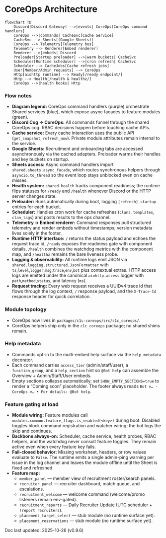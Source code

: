 # CoreOps Architecture

```mermaid
flowchart TD
    Discord[Discord Gateway] -->|events| CoreOps[CoreOps command handlers]
    CoreOps -->|commands| CacheSvc[Cache Service]
    CacheSvc --> Sheets[(Google Sheets)]
    CoreOps --> Telemetry[Telemetry bus]
    Telemetry --> Renderer[Embed renderer]
    Renderer -->|embeds| Discord
    Preloader[Startup preloader] -->|warm buckets| CacheSvc
    Scheduler[Runtime scheduler] -->|cron refresh| CacheSvc
    Scheduler --> CacheJobs[Cache refresh jobs]
    User[Member/Admin requests] --> CoreOps
    Http[aiohttp runtime] --> Ready[/ready endpoint/]
    Http --> Health[/health & healthz/]
    CoreOps -->|health hooks| Http
```

### Flow notes
- **Diagram legend:** CoreOps command handlers (purple) orchestrate Shared services (blue),
  which expose async facades to feature modules (green).
- **Discord Cog → CoreOps:** All commands funnel through the shared CoreOps cog. RBAC
  decisions happen before touching cache APIs.
- **Cache service:** Every cache interaction uses the public API (`get_snapshot`,
  `refresh_now`). Private module attributes remain internal to the service.
- **Google Sheets:** Recruitment and onboarding tabs are accessed asynchronously via the
  cached adapters. Preloader warms their handles and key buckets on startup.
- **Sheets access:** Async command handlers import `shared.sheets.async_facade`, which
  routes synchronous helpers through `asyncio.to_thread` so the event loop stays
  unblocked even on cache misses.
- **Health system:** `shared.health` tracks component readiness; the runtime flips
  statuses for `/ready` and `/health` whenever Discord or the HTTP server changes state.
- **Preloader:** Runs automatically during boot, logging `[refresh] startup` entries for
  each bucket.
- **Scheduler:** Handles cron work for cache refreshes (`clans`, `templates`,
  `clan_tags`) and posts results to the ops channel.
- **Telemetry → Embed renderer:** Command responses pull structured telemetry and render
  embeds without timestamps; version metadata lives solely in the footer.
- **Runtime HTTP interface:** `/` returns the status payload and echoes the request
  trace id, `/ready` exposes the readiness gate with component details, `/health`
  combines the watchdog metrics with the component map, and `/healthz` remains the
  bare liveness probe.
- **Logging & observability:** All runtime logs emit JSON via
  `shared.logging.structured.JsonFormatter` with
  `ts`,`level`,`logger`,`msg`,`trace`,`env`,`bot` plus contextual extras. HTTP
  access logs are emitted under the canonical `aiohttp.access` logger with
  `path`,`method`,`status`, and latency (`ms`).
- **Request tracing:** Every web request receives a UUIDv4 trace id that flows
  through the log context, `/` response payload, and the `X-Trace-Id` response
  header for quick correlation.

### Module topology
- CoreOps now lives in `packages/c1c-coreops/src/c1c_coreops/`.
- CoreOps helpers ship only in the `c1c_coreops` package; no shared shims remain.

### Help metadata
- Commands opt-in to the multi-embed help surface via the `help_metadata` decorator.
- Each command carries `access_tier` (admin/staff/user), a `function_group`, and a
  `help_section` hint so `@Bot help` can assemble the Overview + Admin/Staff/User embeds.
- Empty sections collapse automatically; set `SHOW_EMPTY_SECTIONS=true` to render a
  “Coming soon” placeholder. The footer always reads `Bot v… · CoreOps v… • For details: @Bot help`.

### Feature gating at load
- **Module wiring:** Feature modules call `modules.common.feature_flags.is_enabled(<key>)` during boot.
  Disabled toggles block command registration and watcher wiring; the bot logs the skip
  and continues.
- **Backbone always-on:** Scheduler, cache service, health probes, RBAC helpers, and the
  watchdog never consult feature toggles. They remain active even when every feature key
  fails.
- **Fail-closed behavior:** Missing worksheet, headers, or row values evaluate to
  `False`. The runtime emits a single admin-ping warning per issue in the log channel and
  leaves the module offline until the Sheet is fixed and refreshed.
- **Feature map:**
  - `member_panel` — member view of recruitment roster/search panels.
  - `recruiter_panel` — recruiter dashboard, match queue, and escalations.
  - `recruitment_welcome` — welcome command (welcome/promo listeners remain env-gated).
  - `recruitment_reports` — Daily Recruiter Update (UTC scheduler + `!report recruiters`).
  - `placement_target_select` — stub module (no runtime surface yet).
  - `placement_reservations` — stub module (no runtime surface yet).

Doc last updated: 2025-10-26 (v0.9.6)
